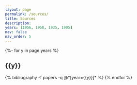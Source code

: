```yaml
---
layout: page
permalink: /sources/
title: Sources
description:
years: [1956, 1950, 1935, 1905]
nav: false
nav_order: 5
---
```

<!-- _pages/sources.md -->
<div class="publications">

{%- for y in page.years %}
  <h2 class="year">{{y}}</h2>
  {% bibliography -f papers -q @*[year={{y}}]* %}
{% endfor %}

</div>
